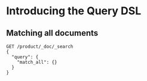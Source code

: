 # Introducing the Query DSL

## Matching all documents

```
GET /product/_doc/_search
{
  "query": {
    "match_all": {}
  }
}
```
